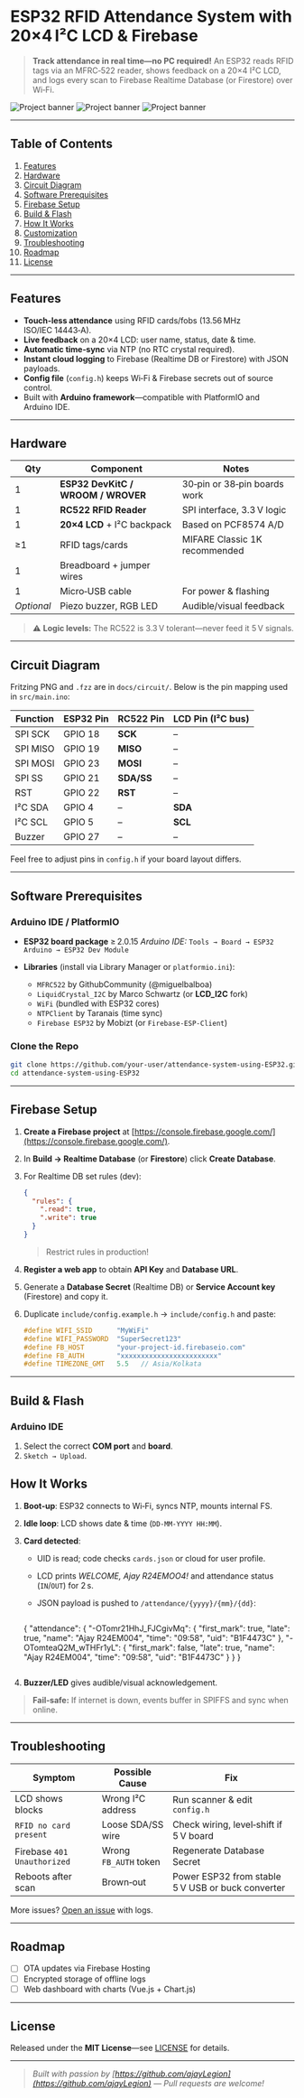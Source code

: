 # ESP32 RFID Attendance System with 20×4 I²C LCD & Firebase

> **Track attendance in real time—no PC required!**
> An ESP32 reads RFID tags via an MFRC‑522 reader, shows feedback on a 20×4 I²C LCD, and logs every scan to Firebase Realtime Database (or Firestore) over Wi‑Fi.

![Project banner](PHOTO-1.jpg)
![Project banner](PHOTO-2.jpg)
![Project banner](PHOTO-3.jpg)



---

## Table of Contents

1. [Features](#features)
2. [Hardware](#hardware)
3. [Circuit Diagram](#circuit-diagram)
4. [Software Prerequisites](#software-prerequisites)
5. [Firebase Setup](#firebase-setup)
6. [Build & Flash](#build--flash)
7. [How It Works](#how-it-works)
8. [Customization](#customization)
9. [Troubleshooting](#troubleshooting)
10. [Roadmap](#roadmap)
11. [License](#license)

---

## Features

* **Touch‑less attendance** using RFID cards/fobs (13.56 MHz ISO/IEC 14443‑A).
* **Live feedback** on a 20×4 LCD: user name, status, date & time.
* **Automatic time‑sync** via NTP (no RTC crystal required).
* **Instant cloud logging** to Firebase (Realtime DB or Firestore) with JSON payloads.
* **Config file** (`config.h`) keeps Wi‑Fi & Firebase secrets out of source control.
* Built with **Arduino framework**—compatible with PlatformIO and Arduino IDE.

---

## Hardware

| Qty        | Component                          | Notes                         |
| ---------- | ---------------------------------- | ----------------------------- |
| 1          | **ESP32 DevKitC / WROOM / WROVER** | 30‑pin or 38‑pin boards work  |
| 1          | **RC522 RFID Reader**              | SPI interface, 3.3 V logic    |
| 1          | **20×4 LCD** + I²C backpack        | Based on PCF8574 A/D          |
| ≥1         | RFID tags/cards                    | MIFARE Classic 1K recommended |
| 1          | Breadboard + jumper wires          |                               |
| 1          | Micro‑USB cable                    | For power & flashing          |
| *Optional* | Piezo buzzer, RGB LED              | Audible/visual feedback       |

> ⚠️ **Logic levels:** The RC522 is 3.3 V tolerant—never feed it 5 V signals.

---

## Circuit Diagram

Fritzing PNG and `.fzz` are in `docs/circuit/`.  Below is the pin mapping used in `src/main.ino`:

| Function | ESP32 Pin | RC522 Pin  | LCD Pin (I²C bus) |
| -------- | --------- | ---------- | ----------------- |
| SPI SCK  | GPIO 18   | **SCK**    | –                 |
| SPI MISO | GPIO 19   | **MISO**   | –                 |
| SPI MOSI | GPIO 23   | **MOSI**   | –                 |
| SPI SS   | GPIO 21   | **SDA/SS** | –                 |
| RST      | GPIO 22   | **RST**    | –                 |
| I²C SDA  | GPIO 4   | –          | **SDA**           |
| I²C SCL  | GPIO 5   | –          | **SCL**           |
| Buzzer   | GPIO 27   | –          | –                 |

Feel free to adjust pins in `config.h` if your board layout differs.

---

## Software Prerequisites

### Arduino IDE / PlatformIO

* **ESP32 board package** ≥ 2.0.15
  *Arduino IDE:* `Tools → Board → ESP32 Arduino → ESP32 Dev Module`
* **Libraries** (install via Library Manager or `platformio.ini`):

  * `MFRC522` by GithubCommunity (@miguelbalboa)
  * `LiquidCrystal_I2C` by Marco Schwartz (or **LCD\_I2C** fork)
  * `WiFi` (bundled with ESP32 cores)
  * `NTPClient` by Taranais (time sync)
  * `Firebase ESP32` by Mobizt (or `Firebase-ESP-Client`)

### Clone the Repo

```bash
git clone https://github.com/your‑user/attendance-system-using-ESP32.git
cd attendance-system-using-ESP32
```

---

## Firebase Setup

1. **Create a Firebase project** at [https://console.firebase.google.com/](https://console.firebase.google.com/).
2. In **Build → Realtime Database** (or **Firestore**) click **Create Database**.
3. For Realtime DB set rules (dev):

   ```json
   {
     "rules": {
       ".read": true,
       ".write": true
     }
   }
   ```

   > Restrict rules in production!
4. **Register a web app** to obtain **API Key** and **Database URL**.
5. Generate a **Database Secret** (Realtime DB) or **Service Account key** (Firestore) and copy it.
6. Duplicate `include/config.example.h` → `include/config.h` and paste:

   ```cpp
   #define WIFI_SSID      "MyWiFi"
   #define WIFI_PASSWORD  "SuperSecret123"
   #define FB_HOST        "your‑project‑id.firebaseio.com"
   #define FB_AUTH        "xxxxxxxxxxxxxxxxxxxxxxxx"
   #define TIMEZONE_GMT   5.5   // Asia/Kolkata
   ```

---

## Build & Flash

### Arduino IDE

1. Select the correct **COM port** and **board**.
2. `Sketch → Upload`.



## How It Works

1. **Boot‑up**: ESP32 connects to Wi‑Fi, syncs NTP, mounts internal FS.
2. **Idle loop**: LCD shows date & time (`DD‑MM‑YYYY HH:MM`).
3. **Card detected**:

   * UID is read; code checks `cards.json` or cloud for user profile.
   * LCD prints *WELCOME, Ajay R24EMOO4!* and attendance status (`IN`/`OUT`) for 2 s.
   * JSON payload is pushed to `/attendance/{yyyy}/{mm}/{dd}`:

     ```json
    {
  "attendance": {
    "-OTomr21HhJ_FJCgivMq": {
      "first_mark": true,
      "late": true,
      "name": "Ajay R24EM004",
      "time": "09:58",
      "uid": "B1F4473C"
    },
    "-OTomteaQ2M_wTHFr1yL": {
      "first_mark": false,
      "late": true,
      "name": "Ajay R24EM004",
      "time": "09:58",
      "uid": "B1F4473C"
    }
  }
}
     ```
4. **Buzzer/LED** gives audible/visual acknowledgement.

> **Fail‑safe:** If internet is down, events buffer in SPIFFS and sync when online.

---

## Troubleshooting

| Symptom                     | Possible Cause        | Fix                                               |
| --------------------------- | --------------------- | ------------------------------------------------- |
| LCD shows blocks            | Wrong I²C address     | Run scanner & edit `config.h`                     |
| `RFID no card present`      | Loose SDA/SS wire     | Check wiring, level‑shift if 5 V board            |
| Firebase `401 Unauthorized` | Wrong `FB_AUTH` token | Regenerate Database Secret                        |
| Reboots after scan          | Brown‑out             | Power ESP32 from stable 5 V USB or buck converter |

More issues? [Open an issue](../../issues) with logs.

---

## Roadmap

* [ ] OTA updates via Firebase Hosting
* [ ] Encrypted storage of offline logs
* [ ] Web dashboard with charts (Vue.js + Chart.js)

---

## License

Released under the **MIT License**—see [LICENSE](LICENSE) for details.

---

> *Built with passion by [https://github.com/ajayLegion](https://github.com/ajayLegion) — Pull requests are welcome!*
